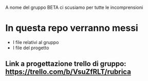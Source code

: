 A nome del gruppo BETA ci scusiamo per tutte le incomprensioni
# In questa repo verranno messi
- I file relativi al gruppo
- I file del progetto

## Link a progettazione trello di gruppo: https://trello.com/b/VsuZfRLT/rubrica
